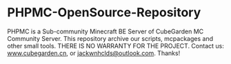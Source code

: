 # PHPMC-OpenSource-Repository
PHPMC is a Sub-community Minecraft BE Server of CubeGarden MC Community Server.
This repository archive our scripts, mcpackages and other small tools.
THERE IS NO WARRANTY FOR THE PROJECT.
Contact us: www.cubegarden.cn, or jackwnhclds@outlook.com.
Thanks!
